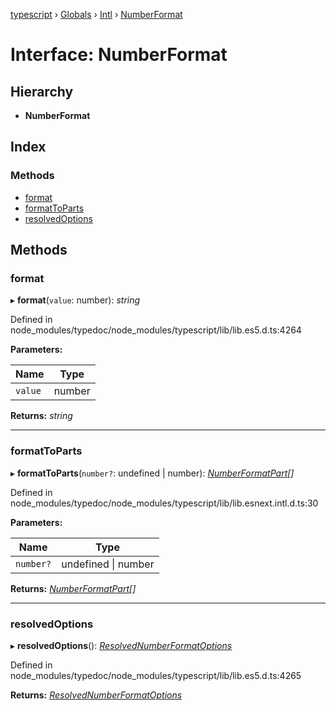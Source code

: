 [typescript](../README.md) › [Globals](../globals.md) › [Intl](../modules/intl.md) › [NumberFormat](intl.numberformat.md)

# Interface: NumberFormat

## Hierarchy

* **NumberFormat**

## Index

### Methods

* [format](intl.numberformat.md#format)
* [formatToParts](intl.numberformat.md#formattoparts)
* [resolvedOptions](intl.numberformat.md#resolvedoptions)

## Methods

###  format

▸ **format**(`value`: number): *string*

Defined in node_modules/typedoc/node_modules/typescript/lib/lib.es5.d.ts:4264

**Parameters:**

Name | Type |
------ | ------ |
`value` | number |

**Returns:** *string*

___

###  formatToParts

▸ **formatToParts**(`number?`: undefined | number): *[NumberFormatPart](intl.numberformatpart.md)[]*

Defined in node_modules/typedoc/node_modules/typescript/lib/lib.esnext.intl.d.ts:30

**Parameters:**

Name | Type |
------ | ------ |
`number?` | undefined &#124; number |

**Returns:** *[NumberFormatPart](intl.numberformatpart.md)[]*

___

###  resolvedOptions

▸ **resolvedOptions**(): *[ResolvedNumberFormatOptions](intl.resolvednumberformatoptions.md)*

Defined in node_modules/typedoc/node_modules/typescript/lib/lib.es5.d.ts:4265

**Returns:** *[ResolvedNumberFormatOptions](intl.resolvednumberformatoptions.md)*
